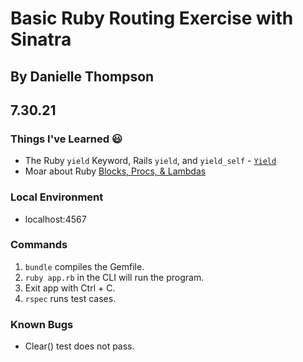 # Basic Ruby Routing Exercise with Sinatra

## By Danielle Thompson

## 7.30.21

### Things I've Learned 😃

- The Ruby `yield` Keyword, Rails `yield`, and `yield_self` - [`Yield`](https://www.rubyguides.com/2019/12/yield-keyword/)
- Moar about Ruby [Blocks, Procs, & Lambdas](https://www.rubyguides.com/2016/02/ruby-procs-and-lambdas/)

### Local Environment

- localhost:4567

### Commands

1. `bundle` compiles the Gemfile.
2. `ruby app.rb` in the CLI will run the program.
3. Exit app with Ctrl + C.
4. `rspec` runs test cases.

### Known Bugs

- Clear() test does not pass.
